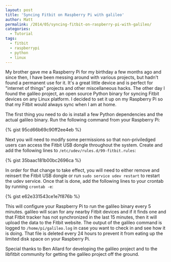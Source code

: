 ```yaml
---
layout: post
title: 'Syncing Fitbit on Raspberry Pi with galileo'
author: Matt
permalink: /2014/05/syncing-fitbit-on-raspberry-pi-with-galileo/
categories:
  - Tutorial
tags:
  - fitbit
  - raspberrypi
  - python
  - linux
---
```


My brother gave me a Raspberry Pi for my birthday a few months ago and since then, I have been messing around with various projects, but hadn't found a permanent use for it. It's a great little device and is perfect for "internet of things" projects and other miscellaneous hacks. The other day I found the galileo project, an open source Python binary for syncing Fitbit devices on any Linux platform. I decided to set it up on my Raspberry Pi so that my Fitbit would always sync when I am at home.

The first thing you need to do is install a few Python dependencies and the actual galileo binary. Run the following command from your Raspberry Pi:

{% gist 95cd66b69c90ff2ee4eb %}

Next you will need to modify some permissions so that non-priviledged users can access the Fitbit USB dongle throughout the system. Create and add the following lines to `/etc/udev/rules.d/99-fitbit.rules`:

{% gist 35baac181b00bc2696ca %}

In order for that change to take effect, you will need to either remove and reinsert the Fitbit USB dongle or run `sudo service udev restart` to restart the udev service. Once that is done, add the following lines to your crontab by running `crontab -e`:

{% gist e62e331543ce1e7f876b %}

This will configure your Raspberry Pi to run the galileo binary every 5 minutes. galileo will scan for any nearby Fitbit devices and if it finds one and that Fitbit tracker has not synchronized in the last 15 minutes, then it will upload the data to the Fitbit website. The output of the galileo command is logged to `/home/pi/galileo.log` in case you want to check in and see how it is doing. That file is deleted every 24 hours to prevent it from eating up the limited disk space on your Raspberry Pi.

Special thanks to Ben Allard for developing the galileo project and to the libfitbit community for getting the galileo project off the ground.
